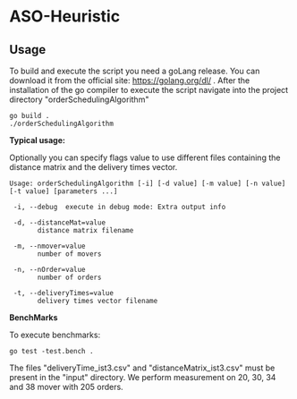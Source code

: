 # ASO-Heuristic

## Usage
To build and execute the script you need a goLang release. You can download it from the official site:
https://golang.org/dl/ .
After the installation of the go compiler to execute the script navigate into the project directory "orderSchedulingAlgorithm"

```
go build .
./orderSchedulingAlgorithm
```

**Typical usage:**

Optionally you can specify flags value to use different files containing the distance matrix and the delivery times vector.

```
Usage: orderSchedulingAlgorithm [-i] [-d value] [-m value] [-n value] [-t value] [parameters ...]

 -i, --debug  execute in debug mode: Extra output info

 -d, --distanceMat=value
       distance matrix filename
       
 -m, --nmover=value
       number of movers
       
 -n, --nOrder=value
       number of orders
       
 -t, --deliveryTimes=value
       delivery times vector filename
```

**BenchMarks**

To execute benchmarks:
```
go test -test.bench .
```
The files "deliveryTime_ist3.csv" and "distanceMatrix_ist3.csv" must be present in the "input" directory.
We perform measurement on 20, 30, 34 and 38 mover with 205 orders.
